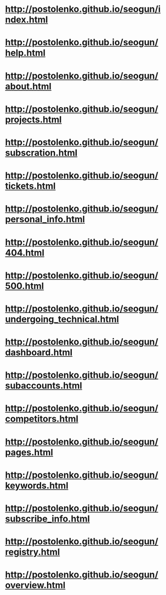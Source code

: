 # http://postolenko.github.io/seogun/index.html
# http://postolenko.github.io/seogun/help.html
# http://postolenko.github.io/seogun/about.html
# http://postolenko.github.io/seogun/projects.html
# http://postolenko.github.io/seogun/subscration.html
# http://postolenko.github.io/seogun/tickets.html
# http://postolenko.github.io/seogun/personal_info.html
# http://postolenko.github.io/seogun/404.html
# http://postolenko.github.io/seogun/500.html
# http://postolenko.github.io/seogun/undergoing_technical.html
# http://postolenko.github.io/seogun/dashboard.html
# http://postolenko.github.io/seogun/subaccounts.html
# http://postolenko.github.io/seogun/competitors.html
# http://postolenko.github.io/seogun/pages.html
# http://postolenko.github.io/seogun/keywords.html
# http://postolenko.github.io/seogun/subscribe_info.html
# http://postolenko.github.io/seogun/registry.html
# http://postolenko.github.io/seogun/overview.html